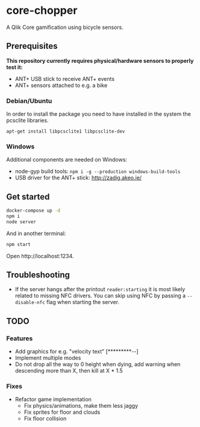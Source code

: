 # core-chopper

A Qlik Core gamification using bicycle sensors.

## Prerequisites

**This repository currently requires physical/hardware sensors to properly test it:**

* ANT+ USB stick to receive ANT+ events
* ANT+ sensors attached to e.g. a bike

### Debian/Ubuntu

In order to install the package you need to have installed in the system the pcsclite libraries.

`apt-get install libpcsclite1 libpcsclite-dev`

### Windows

Additional components are needed on Windows:

* node-gyp build tools: `npm i -g --production windows-build-tools`
* USB driver for the ANT+ stick: http://zadig.akeo.ie/

## Get started

```bash
docker-compose up -d
npm i
node server
```

And in another terminal:

```bash
npm start
```

Open http://localhost:1234.

## Troubleshooting

* If the server hangs after the printout `reader:starting` it is most likely related to missing NFC drivers. You can skip using NFC by passing a `--disable-nfc` flag when starting the server.

## TODO

### Features

* Add graphics for e.g. "velocity text" [*********--]
* Implement multiple modes
* Do not drop all the way to 0 height when dying, add warning when descending more than X, then kill at X * 1.5

### Fixes

* Refactor game implementation
  * Fix physics/animations, make them less jaggy
  * Fix sprites for floor and clouds
  * Fix floor collision
